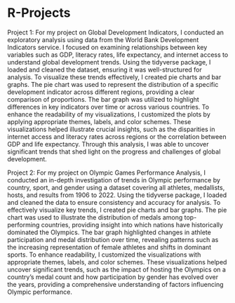 # R-Projects

Project 1: For my project on Global Development Indicators, I conducted an exploratory analysis using data from the World Bank Development Indicators service. I focused on examining relationships between key variables such as GDP, literacy rates, life expectancy, and internet access to understand global development trends. Using the tidyverse package, I loaded and cleaned the dataset, ensuring it was well-structured for analysis. To visualize these trends effectively, I created pie charts and bar graphs. The pie chart was used to represent the distribution of a specific development indicator across different regions, providing a clear comparison of proportions. The bar graph was utilized to highlight differences in key indicators over time or across various countries. To enhance the readability of my visualizations, I customized the plots by applying appropriate themes, labels, and color schemes. These visualizations helped illustrate crucial insights, such as the disparities in internet access and literacy rates across regions or the correlation between GDP and life expectancy. Through this analysis, I was able to uncover significant trends that shed light on the progress and challenges of global development.

Project 2: For my project on Olympic Games Performance Analysis, I conducted an in-depth investigation of trends in Olympic performance by country, sport, and gender using a dataset covering all athletes, medallists, hosts, and results from 1906 to 2022. Using the tidyverse package, I loaded and cleaned the data to ensure consistency and accuracy for analysis. To effectively visualize key trends, I created pie charts and bar graphs. The pie chart was used to illustrate the distribution of medals among top-performing countries, providing insight into which nations have historically dominated the Olympics. The bar graph highlighted changes in athlete participation and medal distribution over time, revealing patterns such as the increasing representation of female athletes and shifts in dominant sports. To enhance readability, I customized the visualizations with appropriate themes, labels, and color schemes. These visualizations helped uncover significant trends, such as the impact of hosting the Olympics on a country’s medal count and how participation by gender has evolved over the years, providing a comprehensive understanding of factors influencing Olympic performance.
